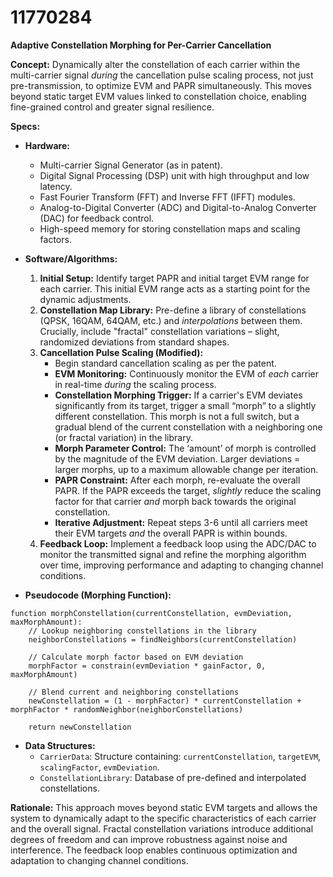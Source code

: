 # 11770284

**Adaptive Constellation Morphing for Per-Carrier Cancellation**

**Concept:** Dynamically alter the constellation of each carrier within the multi-carrier signal *during* the cancellation pulse scaling process, not just pre-transmission, to optimize EVM and PAPR simultaneously. This moves beyond static target EVM values linked to constellation choice, enabling fine-grained control and greater signal resilience.

**Specs:**

*   **Hardware:**
    *   Multi-carrier Signal Generator (as in patent).
    *   Digital Signal Processing (DSP) unit with high throughput and low latency.
    *   Fast Fourier Transform (FFT) and Inverse FFT (IFFT) modules.
    *   Analog-to-Digital Converter (ADC) and Digital-to-Analog Converter (DAC) for feedback control.
    *   High-speed memory for storing constellation maps and scaling factors.

*   **Software/Algorithms:**
    1.  **Initial Setup:** Identify target PAPR and initial target EVM range for each carrier. This initial EVM range acts as a starting point for the dynamic adjustments.
    2.  **Constellation Map Library:** Pre-define a library of constellations (QPSK, 16QAM, 64QAM, etc.) and *interpolations* between them.  Crucially, include "fractal" constellation variations – slight, randomized deviations from standard shapes.
    3.  **Cancellation Pulse Scaling (Modified):**
        *   Begin standard cancellation scaling as per the patent.
        *   **EVM Monitoring:** Continuously monitor the EVM of *each* carrier in real-time *during* the scaling process.
        *   **Constellation Morphing Trigger:**  If a carrier's EVM deviates significantly from its target, trigger a small “morph” to a slightly different constellation. This morph is not a full switch, but a gradual blend of the current constellation with a neighboring one (or fractal variation) in the library.
        *   **Morph Parameter Control:** The ‘amount’ of morph is controlled by the magnitude of the EVM deviation. Larger deviations = larger morphs, up to a maximum allowable change per iteration.
        *   **PAPR Constraint:** After each morph, re-evaluate the overall PAPR. If the PAPR exceeds the target, *slightly* reduce the scaling factor for that carrier *and* morph back towards the original constellation.
        *   **Iterative Adjustment:** Repeat steps 3-6 until all carriers meet their EVM targets *and* the overall PAPR is within bounds.
    4.  **Feedback Loop:** Implement a feedback loop using the ADC/DAC to monitor the transmitted signal and refine the morphing algorithm over time, improving performance and adapting to changing channel conditions.

*   **Pseudocode (Morphing Function):**

```
function morphConstellation(currentConstellation, evmDeviation, maxMorphAmount):
    // Lookup neighboring constellations in the library
    neighborConstellations = findNeighbors(currentConstellation)

    // Calculate morph factor based on EVM deviation
    morphFactor = constrain(evmDeviation * gainFactor, 0, maxMorphAmount)

    // Blend current and neighboring constellations
    newConstellation = (1 - morphFactor) * currentConstellation + morphFactor * randomNeighbor(neighborConstellations)

    return newConstellation
```

*   **Data Structures:**
    *   `CarrierData`:  Structure containing: `currentConstellation`, `targetEVM`, `scalingFactor`, `evmDeviation`.
    *   `ConstellationLibrary`: Database of pre-defined and interpolated constellations.

**Rationale:** This approach moves beyond static EVM targets and allows the system to dynamically adapt to the specific characteristics of each carrier and the overall signal. Fractal constellation variations introduce additional degrees of freedom and can improve robustness against noise and interference. The feedback loop enables continuous optimization and adaptation to changing channel conditions.